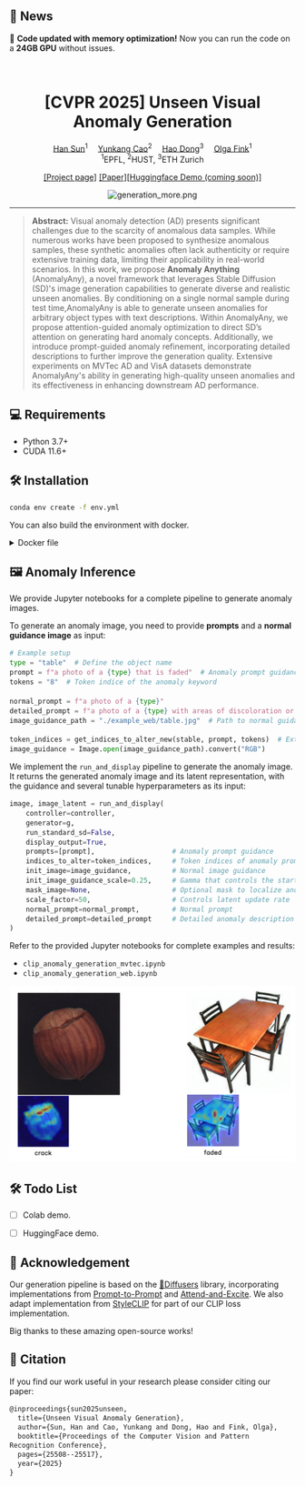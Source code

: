 <div align="left">

<br>

## 🌟 News  

🚀 **Code updated with memory optimization!** Now you can run the code on a **24GB GPU** without issues.

<br>
</div>

<div align="center">
<h1>[CVPR 2025] Unseen Visual Anomaly Generation</h1>

<div>
    <a href='https://hansunhayden.github.io/' target='_blank'>Han Sun</a><sup>1</sup>&emsp;
    <a href='https://caoyunkang.github.io/' target='_blank'>Yunkang Cao</a><sup>2</sup>&emsp;
    <a href='https://sites.google.com/view/dong-hao/' target='_blank'>Hao Dong</a><sup>3</sup>&emsp;
    <a href='https://people.epfl.ch/olga.fink?lang=en' target='_blank'>Olga Fink</a><sup>1</sup>
</div>
<div>
    <sup>1</sup>EPFL, <sup>2</sup>HUST, <sup>3</sup>ETH Zurich
</div>


[//]: # (<div>)

[//]: # (    <h4 align="center">)

[//]: # (        • <a href="https://arxiv.org/pdf/2406.01078" target='_blank'>CVPR 2025</a> •)

[//]: # (    </h4>)

[//]: # (</div>)

[[Project page]](https://hansunhayden.github.io/AnomalyAny.github.io/) [[Paper]](https://openaccess.thecvf.com/content/CVPR2025/papers/Sun_Unseen_Visual_Anomaly_Generation_CVPR_2025_paper.pdf)[[Huggingface Demo (coming soon)]](https://arxiv.org/pdf/2406.01078)


![generation_more.png](imgs/generation_more.png)

[//]: # (<div style="text-align:center">)

[//]: # (<img src="docs/imgs/generation_more.png"  width="95%" height="100%">)

[//]: # (</div>)

---

</div>


>**Abstract:** Visual anomaly detection (AD) presents significant challenges due to the scarcity of anomalous data samples. 
While numerous works have been proposed to synthesize anomalous samples, these synthetic anomalies often lack authenticity or require extensive training data, limiting their applicability in real-world scenarios.
In this work, we propose **Anomaly Anything** (AnomalyAny), a novel framework that leverages Stable Diffusion (SD)'s image generation capabilities to generate diverse and realistic unseen anomalies. 
By conditioning on a single normal sample during test time,AnomalyAny is able to generate unseen anomalies for arbitrary object types with text descriptions.
Within AnomalyAny, we propose attention-guided anomaly optimization to direct SD’s attention on generating hard anomaly concepts. Additionally, we introduce prompt-guided anomaly refinement, incorporating detailed descriptions to further improve the generation quality. 
Extensive experiments on MVTec AD and VisA datasets demonstrate AnomalyAny's ability in generating high-quality unseen anomalies and its effectiveness in enhancing downstream AD performance.

## 💻 Requirements
- Python 3.7+
- CUDA 11.6+

## 🛠️ Installation
```bash
conda env create -f env.yml
```
You can also build the environment with docker.
<details>
<summary>Docker file</summary>

```
# Getting base ubuntu image with platform specified (important if you build on Apple Silicon)
# FROM --platform=linux/amd64 ubuntu:latest

# ARG BASE_IMAGE=nvidia/cuda:12.1.1-runtime-ubuntu20.04
ARG BASE_IMAGE=nvidia/cuda:11.6.2-cudnn8-devel-ubuntu20.04
FROM ${BASE_IMAGE} as dev-base

# Set environment variables
ENV DEBIAN_FRONTEND=noninteractive

# Installing ssh, rsync, rclone, anaconda, vscode-server
# Here Miniconda3-py39_23.5.2-0-Linux-x86_64.sh should be downloaded from 
# https://docs.conda.io/en/latest/miniconda.html and placed in
# same folder as dockerfile, this image still includes installation of sudo,
# but after applying abovementioned restriction, it will became useless

# Update and install necessary packages
# installing tzdata separately to avoid interactive configuration
# RUN apt-get update && apt-get install -y openssh-server sudo rsync rclone
RUN apt-get update && \
    apt-get install -y openssh-server sudo rsync rclone git tzdata && \
    # todo
    apt-get install ffmpeg libsm6 libxext6 -y && \
    ln -fs /usr/share/zoneinfo/Europe/Zurich /etc/localtime && \
    dpkg-reconfigure --frontend noninteractive tzdata && \
    rm -rf /var/lib/apt/lists/*

# Install Miniconda
RUN wget -O- https://aka.ms/install-vscode-server/setup.sh | sh
RUN wget https://repo.anaconda.com/miniconda/Miniconda3-latest-Linux-x86_64.sh -O /tmp/miniconda_install.sh
RUN bash /tmp/miniconda_install.sh -b -p /usr/local/miniconda3

# Update Conda to the latest version
RUN /usr/local/miniconda3/bin/conda update -n base -c defaults conda

# Build arguments, for 'LDAP_' argument you can find information in your people.epfl.ch page
# admnistrative section, for SSH we recommend using public key instead of password, since it
# is visible in layers description after building

ARG LDAP_USERNAME
ARG LDAP_UID
ARG LDAP_GROUPNAME
ARG LDAP_GID
ARG SSH_PUBLIC_KEY

# Adding user and configuring SSH

RUN echo "${LDAP_USERNAME}  ALL=(ALL) NOPASSWD: ALL" >> /etc/sudoers.d/sshd
RUN mkdir /var/run/sshd
RUN sed 's@session\s*required\s*pam_loginuid.so@session optional pam_loginuid.so@g' -i /etc/pam.d/sshd

RUN groupadd ${LDAP_GROUPNAME} --gid ${LDAP_GID}
RUN useradd -m -U -s /bin/bash -G ${LDAP_GROUPNAME} -u ${LDAP_UID} ${LDAP_USERNAME}
RUN mkdir -p /home/${LDAP_USERNAME}/.ssh
RUN touch /home/${LDAP_USERNAME}/.ssh/authorized_keys
RUN echo ${SSH_PUBLIC_KEY} > /home/${LDAP_USERNAME}/.ssh/authorized_keys
RUN chown ${LDAP_USERNAME}:${LDAP_GROUPNAME} /home/${LDAP_USERNAME}/

RUN mkdir /opt/ssh
RUN ssh-keygen -q -N "" -t dsa -f /opt/ssh/ssh_host_dsa_key
RUN ssh-keygen -q -N "" -t rsa -b 4096 -f /opt/ssh/ssh_host_rsa_key
RUN ssh-keygen -q -N "" -t ecdsa -f /opt/ssh/ssh_host_ecdsa_key
RUN ssh-keygen -q -N "" -t ed25519 -f /opt/ssh/ssh_host_ed25519_key
RUN cp /etc/ssh/sshd_config /opt/ssh/
RUN cat <<EOT >> /opt/ssh/sshd_config
Port 2022
HostKey /opt/ssh/ssh_host_rsa_key
HostKey /opt/ssh/ssh_host_ecdsa_key
HostKey /opt/ssh/ssh_host_ed25519_key
LogLevel DEBUG3
ChallengeResponseAuthentication no
PidFile /opt/ssh/sshd.pid
EOT
RUN chmod 600 /opt/ssh/*
RUN chmod 644 /opt/ssh/sshd_config
RUN chown -R ${LDAP_USERNAME}:${LDAP_GROUPNAME} /opt/ssh/
RUN chown ${LDAP_USERNAME}:${LDAP_GROUPNAME} /etc/systemd/system/sshd.service

EXPOSE 2022

# Configuring Anaconda
USER ${LDAP_USERNAME}
WORKDIR /home/${LDAP_USERNAME}
SHELL ["/bin/bash", "--login", "-c"]
# ENV PATH="/usr/local/anaconda3/bin:$PATH"
ENV PATH="/usr/local/miniconda3/bin:$PATH"

COPY env.yml .
RUN conda env create -f env.yml
RUN conda init bash

SHELL ["conda", "run", "-n", "diffusers", "/bin/bash", "-c"]
SHELL ["/bin/bash", "--login", "-c"]


CMD ["/usr/sbin/sshd", "-D", "-f", "/opt/ssh/sshd_config", "-E", "/tmp/sshd.log"]
```
</details>

## 🖼️ Anomaly Inference

We provide Jupyter notebooks for a complete pipeline to generate anomaly images.

To generate an anomaly image, you need to provide **prompts** and a **normal guidance image** as input:

```python
# Example setup
type = "table"  # Define the object name
prompt = f"a photo of a {type} that is faded"  # Anomaly prompt guidance
tokens = "8"  # Token indice of the anomaly keyword

normal_prompt = f"a photo of a {type}" 
detailed_prompt = f"a photo of a {type} with areas of discoloration or lightening due to prolonged sun exposure"
image_guidance_path = "./example_web/table.jpg"  # Path to normal guidance image

token_indices = get_indices_to_alter_new(stable, prompt, tokens)  # Extract token index from anomaly description
image_guidance = Image.open(image_guidance_path).convert("RGB")
````

We implement the `run_and_display` pipeline to generate the anomaly image. It returns the generated anomaly image and its latent representation, with the guidance and several tunable hyperparameters as its input:

```python
image, image_latent = run_and_display(
    controller=controller,
    generator=g, 
    run_standard_sd=False,
    display_output=True,
    prompts=[prompt],                   # Anomaly prompt guidance
    indices_to_alter=token_indices,     # Token indices of anomaly prompt
    init_image=image_guidance,          # Normal image guidance 
    init_image_guidance_scale=0.25,     # Gamma that controls the starting step
    mask_image=None,                    # Optional mask to localize anomaly region
    scale_factor=50,                    # Controls latent update rate
    normal_prompt=normal_prompt,        # Normal prompt
    detailed_prompt=detailed_prompt     # Detailed anomaly description
)
```

Refer to the provided Jupyter notebooks for complete examples and results:

* `clip_anomaly_generation_mvtec.ipynb`
* `clip_anomaly_generation_web.ipynb`

![Example Output](imgs/example.png)


## 🛠️ Todo List
- [ ] Colab demo.
- [ ] HuggingFace demo.


## 💌 Acknowledgement

Our generation pipeline is based on the [🤗Diffusers](https://github.com/huggingface/diffusers) library, incorporating implementations from [Prompt-to-Prompt](https://github.com/google/prompt-to-prompt/) and [Attend-and-Excite](https://github.com/yuval-alaluf/Attend-and-Excite).
We also adapt implementation from [StyleCLIP](https://github.com/orpatashnik/StyleCLIP) for part of our CLIP loss implementation.

Big thanks to these amazing open-source works!


## 📝 Citation
If you find our work useful in your research please consider citing our paper:

```
@inproceedings{sun2025unseen,
  title={Unseen Visual Anomaly Generation},
  author={Sun, Han and Cao, Yunkang and Dong, Hao and Fink, Olga},
  booktitle={Proceedings of the Computer Vision and Pattern Recognition Conference},
  pages={25508--25517},
  year={2025}
}
```
